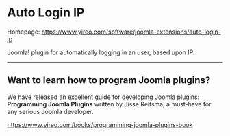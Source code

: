 Auto Login IP
=============
Homepage: https://www.yireo.com/software/joomla-extensions/auto-login-ip

Joomla! plugin for automatically logging in an user, based upon IP.

---
## Want to learn how to program Joomla plugins?
We have released an excellent guide for developing Joomla plugins: **Programming Joomla Plugins** written by Jisse Reitsma, a must-have for any serious Joomla developer.

https://www.yireo.com/books/programming-joomla-plugins-book

